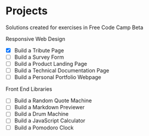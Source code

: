 # Projects

Solutions created for exercises in Free Code Camp Beta

Responsive Web Design
- [x] Build a Tribute Page
- [ ] Build a Survey Form
- [ ] Build a Product Landing Page
- [ ] Build a Technical Documentation Page
- [ ] Build a Personal Portfolio Webpage

Front End Libraries
- [ ] Build a Random Quote Machine
- [ ] Build a Markdown Previewer
- [ ] Build a Drum Machine
- [ ] Build a JavaScript Calculator
- [ ] Build a Pomodoro Clock
